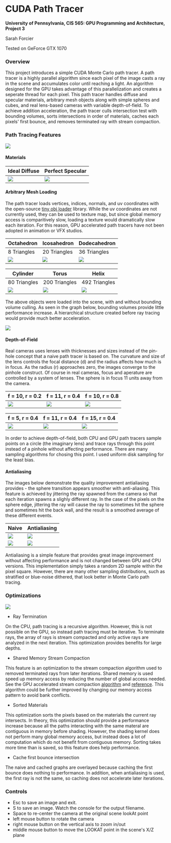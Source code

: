 CUDA Path Tracer
================

**University of Pennsylvania, CIS 565: GPU Programming and Architecture, Project 3**

Sarah Forcier

Tested on GeForce GTX 1070

### Overview

This project introduces a simple CUDA Monte Carlo path tracer. A path tracer is a highly parallel algorithm since each pixel of the image casts a ray in the scene and accumulates color until reaching a light. An algorithm designed for the GPU takes advantage of this parallelization and creates a seperate thread for each pixel. This path tracer handles diffuse and specular materials, arbitrary mesh objects along with simple spheres and cubes, and real lens-based cameras with variable depth-of-field. To achieve addition acceleration, the path tracer culls intersection test with bounding volumes, sorts intersections in order of materials, caches each pixels' first bounce, and removes terminated ray with stream compaction.    

### Path Tracing Features

![](img/final.png)

#### Materials

| Ideal Diffuse | Perfect Specular |
| ----------- | ----------- |
| ![](img/antialias.png) | ![](img/specular.png) |

#### Arbitrary Mesh Loading

The path tracer loads vertices, indices, normals, and uv coordinates with the open-source [tiny obj loader](https://syoyo.github.io/tinyobjloader/) library. While the uv coordinates are not currently used, they can be used to texture map, but since global memory access is comparitively slow, loading a texture would dramatically slow each iteration. For this reason, GPU accelerated path tracers have not been adopted in animation or VFX studios. 

| Octahedron |  Icosahedron | Dodecahedron| 
| ----------- | ----------- | ----------- |
| 8 Triangles |  20 Triangles | 36 Triangles | 
| ![](img/octa.png) | ![](img/icosa.png) | ![](img/dodeca.png) |

| Cylinder |  Torus | Helix | 
| ----------- | ----------- | ----------- |
| 80 Triangles | 200 Triangles |  492 Triangles |
| ![](img/cylinder.png) | ![](img/torus.png) | ![](img/coil.png) | 

The above objects were loaded into the scene, with and without bounding volume culling. As seen in the graph below, bounding volumes provide little performance increase. A hierarchical structure created before ray tracing would provide much better acceleration. 

![](img/numtris_perf.png)

#### Depth-of-Field

Real cameras uses lenses with thicknesses and sizes instead of the pin-hole concept that a naive path tracer is based on. The curvature and size of the lens controls the focal distance (d) and the radius affects how much is in focus. As the radius (r) approaches zero, the images converge to the pinhole construct. Of course in real cameras, focus and aperature are controlled by a system of lenses. The sphere is in focus 11 units away from the camera.

| f = 10, r = 0.2 | f = 11, r = 0.4 | f = 10, r = 0.8 | 
| ------------- | ----------- | ----------- |
| ![](img/depth1.png) | ![](img/depth2.png) | ![](img/depth3.png) |

| f = 5, r = 0.4 | f = 11, r = 0.4 | f = 15, r = 0.4 | 
| ------------- | ----------- | ----------- |
| ![](img/depth4.png) | ![](img/depth2.png) | ![](img/depth5.png)

In order to achieve depth-of-field, both CPU and GPU path tracers sample points on a circle (the imaginary lens) and trace rays through this point instead of a pinhole without affecting performance. There are many sampling algorithms for chosing this point. I used uniform disk sampling for the least bias. 

#### Antialiasing

The images below demonstrate the quality improvement antialiasing provides - the sphere transition appears smoother with anti-aliasing. This feature is achieved by jittering the ray spawned from the camera so that each iteration spawns a slighly different ray. In the case of the pixels on the sphere edge, jittering the ray will cause the ray to sometimes hit the sphere and sometimes hit the back wall, and the result is a smoothed average of these different events.

| Naive | Antialiasing | 
| ------------- | ----------- | 
| ![](img/naive.png) | ![](img/antialias.png) | 
| ![](img/naive_close.png) | ![](img/antialias_close.png) |

Antialiasing is a simple feature that provides great image improvement without affecting performance and is not changed between GPU and CPU versions. This implementation simply takes a random 2D sample within the pixel square. However, there are many other sampling distributions, such as stratified or blue-noise dithered, that look better in Monte Carlo path tracing. 

### Optimizations

![](img/perf.png)

* Ray Termination

On the CPU, path tracing is a recursive algorithm. However, this is not possible on the GPU, so instead path tracing must be iterative. To terminate rays, the array of rays is stream compacted and only active rays are analyzed in the next iteration. This optimization provides benefits for large depths.  

* Shared Memory Stream Compaction

This feature is an optimization to the stream compaction algorithm used to removed terminated rays from later iterations. Shared memory is used speed up memory access by reducing the number of global access needed. See the GPU accelerated stream compaction [algorithm](https://github.com/sarahforcier/Project2-Stream-Compaction) and [reference](https://developer.nvidia.com/gpugems/GPUGems3/gpugems3_ch39.html). This algorithm could be further improved by changing our memory access pattern to avoid bank conflicts.

* Sorted Materials

This optimization sorts the pixels based on the materials the current ray intersects. In theory, this optimization should provide a performance increase because all the paths interacting with the same materal are contiguous in memory before shading. However, the shading kernel does not perform many global memory access, but instead does a lot of computation which do not benefit from contiguous memory. Sorting takes more time than is saved, so this feature does help performance. 

* Cache first bounce intersection

The naive and cached graphs are overlayed because caching the first bounce does nothing to performance. In addition, when antialiasing is used, the first ray is not the same, so caching does not accelerate later iterations. 

### Controls

* Esc to save an image and exit.
* S to save an image. Watch the console for the output filename.
* Space to re-center the camera at the original scene lookAt point
* left mouse button to rotate the camera
* right mouse button on the vertical axis to zoom in/out
* middle mouse button to move the LOOKAT point in the scene's X/Z plane